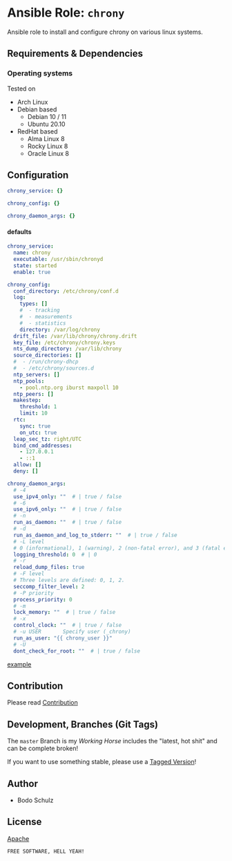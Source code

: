 
# Ansible Role:  `chrony`

Ansible role to install and configure chrony on various linux systems.

## Requirements & Dependencies


### Operating systems

Tested on

* Arch Linux
* Debian based
    - Debian 10 / 11
    - Ubuntu 20.10
* RedHat based
    - Alma Linux 8
    - Rocky Linux 8
    - Oracle Linux 8
    
## Configuration

```yaml
chrony_service: {}

chrony_config: {}

chrony_daemon_args: {}
```

#### defaults

```yaml
chrony_service:
  name: chrony
  executable: /usr/sbin/chronyd
  state: started
  enable: true

chrony_config:
  conf_directory: /etc/chrony/conf.d
  log:
    types: []
    #  - tracking
    #  - measurements
    #  - statistics
    directory: /var/log/chrony
  drift_file: /var/lib/chrony/chrony.drift
  key_file: /etc/chrony/chrony.keys
  nts_dump_directory: /var/lib/chrony
  source_directories: []
  #  - /run/chrony-dhcp
  #  - /etc/chrony/sources.d
  ntp_servers: []
  ntp_pools:
    - pool.ntp.org iburst maxpoll 10
  ntp_peers: []
  makestep:
    threshold: 1
    limit: 10
  rtc:
    sync: true
    on_utc: true
  leap_sec_tz: right/UTC
  bind_cmd_addresses:
    - 127.0.0.1
    - ::1
  allow: []
  deny: []

chrony_daemon_args:
  # -4
  use_ipv4_only: ""  # | true / false
  # -6
  use_ipv6_only: ""  # | true / false
  # -n
  run_as_daemon: ""  # | true / false
  # -d
  run_as_daemon_and_log_to_stderr: ""  # | true / false
  # -L level
  # 0 (informational), 1 (warning), 2 (non-fatal error), and 3 (fatal error)
  logging_threshold: 0  # | 0
  # -r
  reload_dump_files: true
  # -F level
  # Three levels are defined: 0, 1, 2.
  seccomp_filter_level: 2
  # -P priority
  process_priority: 0
  # -m
  lock_memory: ""  # | true / false
  # -x
  control_clock: ""  # | true / false
  # -u USER       Specify user (_chrony)
  run_as_user: "{{ chrony_user }}"
  # -U
  dont_check_for_root: ""  # | true / false
```


[example](molecule/default/group_vars/all/vars.yml)

    
## Contribution

Please read [Contribution](CONTRIBUTING.md)

## Development,  Branches (Git Tags)

The `master` Branch is my *Working Horse* includes the "latest, hot shit" and can be complete broken!

If you want to use something stable, please use a [Tagged Version](https://gitlab.com/bodsch/ansible-dovecot/-/tags)!


## Author

- Bodo Schulz

## License

[Apache](LICENSE)

`FREE SOFTWARE, HELL YEAH!`
    
